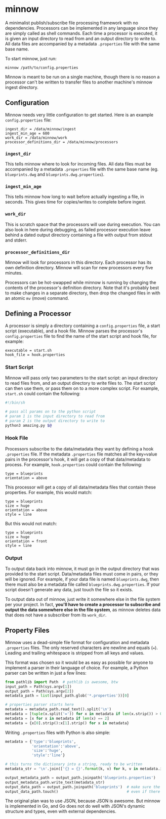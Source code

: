 # minnow

A minimalist publish/subscribe file processing framework with no dependencies.  Processors can be implemented in any language since they are simply called as shell commands.  Each time a processor is executed, it is given an input directory to read from and an output directory to write to.  All data files are accompanied by a metadata `.properties` file with the same base name.

To start minnow, just run:

`minnow /path/to/config.properties`

Minnow is meant to be run on a single machine, though there is no reason a processor can't be written to transfer files to another machine's minnow ingest directory.

## Configuration
Minnow needs very little configuration to get started.  Here is an example `config.properties` file:

```
ingest_dir = /data/minnow/ingest
ingest_min_age = 600
work_dir = /data/minnow/work
processor_definitions_dir = /data/minnow/processors
```

### `ingest_dir`
This tells minnow where to look for incoming files.  All data files must be accompanied by a metadata `.properties` file with the same base name (eg. `blueprints.dwg` and `blueprints.dwg.properties`).

### `ingest_min_age`
This tells minnow how long to wait before actually ingesting a file, in seconds.  This gives time for copies/writes to complete before ingest.

### `work_dir`
This is scratch space that the processors will use during execution.  You can also look in here during debugging, as failed processor execution leave behind a dated output directory containing a file with output from stdout and stderr.

### `processor_definitions_dir`
Minnow will look for processors in this directory.  Each processor has its own definition directory.  Minnow will scan for new processors every five minutes.

Processors can be hot-swapped while minnow is running by changing the contents of the processor's definition directory.  Note that it's probably best to make changes in a separate directory, then drop the changed files in with an atomic `mv` (move) command.

## Defining a Processor
A processor is simply a directory containing a `config.properties` file, a start script (executable), and a hook file.  Minnow parses the processor's `config.properties` file to find the name of the start script and hook file, for example:

```
executable = start.sh
hook_file = hook.properties
```

### Start Script
Minnow will pass only two parameters to the start script: an input directory to read files from, and an output directory to write files to.  The start script can then use them, or pass them on to a more complex script.  For example, `start.sh` could contain the following:

```sh
#!/bin/sh

# pass all params on to the python script
# param 1 is the input directory to read from
# param 2 is the output directory to write to
python3 amazing.py $@
```

### Hook File
Processors subscribe to the data/metadata they want by defining a hook `.properties` file.  If the metadata `.properties` file matches all the key=value pairs in the processor's hook, it will get a copy of that data/metadata to process.  For example, `hook.properties` could contain the following:

```
type = blueprints
orientation = above
```

This processor will get a copy of all data/metadata files that contain these properties.  For example, this would match:

```
type = blueprints
size = huge
orientation = above
style = line
```

But this would not match:

```
type = blueprints
size = huge
orientation = front
style = line
```

### Output
To output data back into minnow, it must go in the output directory that was provided to the start script.  Data/metadata files must come in pairs, or they will be ignored.  For example, if your data file is named `blueprints.dwg`, then there must also be a metadata file called `blueprints.dwg.properties`.  If your script doesn't generate any data, just touch the file so it exists.

To output data out of minnow, just write it somewhere else in the file system per your project.  In fact, **you'll have to create a processor to subscribe and output the data somewhere else in the file system**, as minnow deletes data that does not have a subscriber from its `work_dir`.

## Property Files
Minnow uses a dead-simple file format for configuration and metadata `.properties` files.  The only reserved characters are newline and equals (`=`).  Leading and trailing whitespace is stripped from all keys and values.

This format was chosen so it would be as easy as possible for anyone to implement a parser in their language of choice.  For example, a Python parser can be written in just a few lines:

```python
from pathlib import Path  # pathlib is awesome, btw
input_path = Path(sys.argv[1])
output_path = Path(sys.argv[2])
metadata_path = list(input_path.glob('*.properties'))[0]

# properties parser starts here
metadata = metadata_path.read_text().split('\n')
metadata = [tuple(x.split('=')) for x in metadata if len(x.strip()) > 0]
metadata = [x for x in metadata if len(x) == 2]
metadata = {x[0].strip():x[1].strip() for x in metadata}
```

Writing `.properties` files with Python is also simple:

```python
metadata = {'type':'blueprints',
            'orientation':'above',
            'size':'huge',
            'style':'line'}

# this turns the dictionary into a string, ready to be written
metadata_str = '\n'.join(['{} = {}'.format(k, v) for k, v in metadata.items()])

output_metadata_path = output_path.joinpath('blueprints.properties')
output_metadata_path.write_text(metadata_str)
output_data_path = output_path.joinpath('blueprints')  # make sure the data file exists
output_data_path.touch()                               # even if there's no data
```

The original plan was to use JSON, because JSON is awesome.  But minnow is implemented in Go, and Go does not do well with JSON's dynamic structure and types, even with external dependencies.
